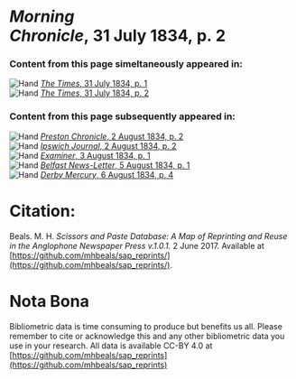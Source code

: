 # *Morning Chronicle*, 31 July 1834, p. 2  
  
### Content from this page simeltaneously appeared in:  
![Hand](http://scissorsandpaste.net/wp-content/uploads/2017/06/smallhandpointer.png) [*The Times*, 31 July 1834, p. 1](https://mhbeals.github.io/sap_html/The-Times/The-Times-31-July-1834-p-1)  
![Hand](http://scissorsandpaste.net/wp-content/uploads/2017/06/smallhandpointer.png) [*The Times*, 31 July 1834, p. 2](https://mhbeals.github.io/sap_html/The-Times/The-Times-31-July-1834-p-2)  
  
### Content from this page subsequently appeared in:  
![Hand](http://scissorsandpaste.net/wp-content/uploads/2017/06/smallhandpointer.png) [*Preston Chronicle*, 2 August 1834, p. 2](https://mhbeals.github.io/sap_html/Preston-Chronicle/Preston-Chronicle-2-August-1834-p-2)  
![Hand](http://scissorsandpaste.net/wp-content/uploads/2017/06/smallhandpointer.png) [*Ipswich Journal*, 2 August 1834, p. 2](https://mhbeals.github.io/sap_html/Ipswich-Journal/Ipswich-Journal-2-August-1834-p-2)  
![Hand](http://scissorsandpaste.net/wp-content/uploads/2017/06/smallhandpointer.png) [*Examiner*, 3 August 1834, p. 1](https://mhbeals.github.io/sap_html/Examiner/Examiner-3-August-1834-p-1)  
![Hand](http://scissorsandpaste.net/wp-content/uploads/2017/06/smallhandpointer.png) [*Belfast News-Letter*, 5 August 1834, p. 1](https://mhbeals.github.io/sap_html/Belfast-News-Letter/Belfast-News-Letter-5-August-1834-p-1)  
![Hand](http://scissorsandpaste.net/wp-content/uploads/2017/06/smallhandpointer.png) [*Derby Mercury*, 6 August 1834, p. 4](https://mhbeals.github.io/sap_html/Derby-Mercury/Derby-Mercury-6-August-1834-p-4)  


# Citation: 

Beals. M. H. *Scissors and Paste Database: A Map of Reprinting and Reuse in the Anglophone Newspaper Press v.1.0.1.* 2 June 2017. Available at [https://github.com/mhbeals/sap_reprints/](https://github.com/mhbeals/sap_reprints/). 

# Nota Bona

Bibliometric data is time consuming to produce but benefits us all. Please remember to cite or acknowledge this and any other bibliometric data you use in your research. All data is available CC-BY 4.0 at [https://github.com/mhbeals/sap_reprints](https://github.com/mhbeals/sap_reprints)